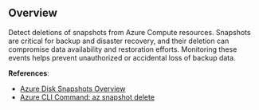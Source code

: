 ## Overview

Detect deletions of snapshots from Azure Compute resources. Snapshots are critical for backup and disaster recovery, and their deletion can compromise data availability and restoration efforts. Monitoring these events helps prevent unauthorized or accidental loss of backup data.

**References**:
- [Azure Disk Snapshots Overview](https://learn.microsoft.com/en-us/azure/virtual-machines/disks-snapshots)
- [Azure CLI Command: az snapshot delete](https://learn.microsoft.com/en-us/cli/azure/snapshot?view=azure-cli-latest#az-snapshot-delete)
